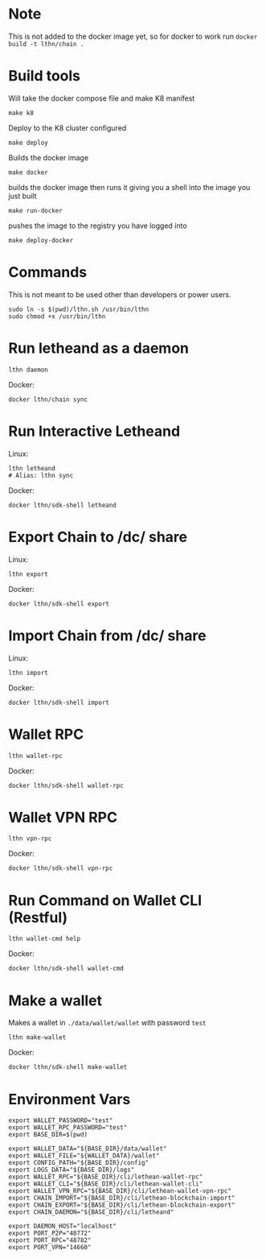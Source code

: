 # Note
This is not added to the docker image yet, so for docker to work run `docker build -t lthn/chain .` 

# Build tools

Will take the docker compose file and make K8 manifest
```shell
make k8
```
Deploy to the K8 cluster configured

```shell
make deploy
```
Builds the docker image
```shell
make docker
```
builds the docker image then runs it giving you a shell into the image you just built
```shell
make run-docker
```
pushes the image to the registry you have logged into
```shell
make deploy-docker
```

# Commands
This is not meant to be used other than developers or power users.
```shell
sudo ln -s $(pwd)/lthn.sh /usr/bin/lthn
sudo chmod +x /usr/bin/lthn

```

# Run letheand as a daemon
```shell
lthn daemon
```
Docker:
```shell
docker lthn/chain sync
```

# Run Interactive Letheand

Linux:
```shell
lthn letheand 
# Alias: lthn sync
```
Docker:
```shell
docker lthn/sdk-shell letheand
```

# Export Chain to /dc/ share

Linux:
```shell
lthn export 
```
Docker:
```shell
docker lthn/sdk-shell export
```

# Import Chain from /dc/ share

Linux:
```shell
lthn import 
```
Docker:
```shell
docker lthn/sdk-shell import
```

# Wallet RPC
```shell
lthn wallet-rpc
```
Docker:
```shell
docker lthn/sdk-shell wallet-rpc
```

# Wallet VPN RPC
```shell
lthn vpn-rpc
```

Docker:
```shell
docker lthn/sdk-shell vpn-rpc
```

# Run Command on Wallet CLI (Restful)
```shell
lthn wallet-cmd help
```
Docker:
```shell
docker lthn/sdk-shell wallet-cmd
```
# Make a wallet
Makes a wallet in `./data/wallet/wallet` with password `test`
```shell
lthn make-wallet
```
Docker:
```shell
docker lthn/sdk-shell make-wallet
```

# Environment Vars
```shell
export WALLET_PASSWORD="test"
export WALLET_RPC_PASSWORD="test"
export BASE_DIR=$(pwd)

export WALLET_DATA="${BASE_DIR}/data/wallet"
export WALLET_FILE="${WALLET_DATA}/wallet"
export CONFIG_PATH="${BASE_DIR}/config"
export LOGS_DATA="${BASE_DIR}/logs"
export WALLET_RPC="${BASE_DIR}/cli/lethean-wallet-rpc"
export WALLET_CLI="${BASE_DIR}/cli/lethean-wallet-cli"
export WALLET_VPN_RPC="${BASE_DIR}/cli/lethean-wallet-vpn-rpc"
export CHAIN_IMPORT="${BASE_DIR}/cli/lethean-blockchain-import"
export CHAIN_EXPORT="${BASE_DIR}/cli/lethean-blockchain-export"
export CHAIN_DAEMON="${BASE_DIR}/cli/letheand"

export DAEMON_HOST="localhost"
export PORT_P2P="48772"
export PORT_RPC="48782"
export PORT_VPN="14660"
```